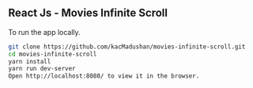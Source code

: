 ## React Js - Movies Infinite Scroll

To run the app locally.<br/>

```bash
git clone https://github.com/kacMadushan/movies-infinite-scroll.git
cd movies-infinite-scroll
yarn install
yarn run dev-server
Open http://localhost:8080/ to view it in the browser.
```